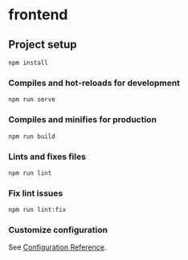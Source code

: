 # frontend

## Project setup

```
npm install
```

### Compiles and hot-reloads for development

```
npm run serve
```

### Compiles and minifies for production

```
npm run build
```

### Lints and fixes files

```
npm run lint
```

### Fix lint issues

```
npm run lint:fix
```

### Customize configuration

See [Configuration Reference](https://cli.vuejs.org/config/).
